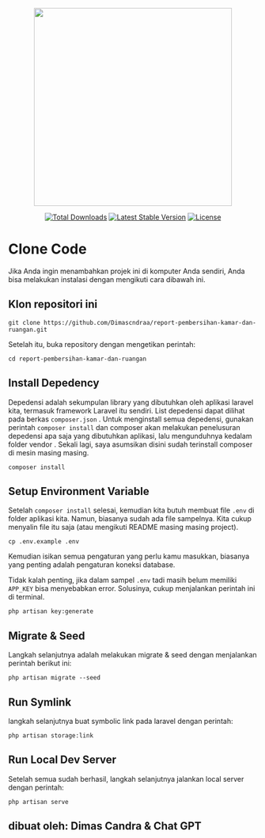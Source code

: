 <p align="center"><a href="https://laravel.com" target="_blank"><img src="https://raw.githubusercontent.com/laravel/art/master/logo-lockup/5%20SVG/2%20CMYK/1%20Full%20Color/laravel-logolockup-cmyk-red.svg" width="400"></a></p>

<p align="center">
<a href="https://packagist.org/packages/laravel/framework"><img src="https://img.shields.io/packagist/dt/laravel/framework" alt="Total Downloads"></a>
<a href="https://packagist.org/packages/laravel/framework"><img src="https://img.shields.io/packagist/v/laravel/framework" alt="Latest Stable Version"></a>
<a href="https://packagist.org/packages/laravel/framework"><img src="https://img.shields.io/packagist/l/laravel/framework" alt="License"></a>
</p>

# Clone Code

Jika Anda ingin menambahkan projek ini di komputer Anda sendiri, Anda bisa melakukan instalasi dengan mengikuti cara dibawah ini.

## Klon repositori ini

```
git clone https://github.com/Dimascndraa/report-pembersihan-kamar-dan-ruangan.git
```

Setelah itu, buka repository dengan mengetikan perintah:

```
cd report-pembersihan-kamar-dan-ruangan
```

## Install Depedency

Depedensi adalah sekumpulan library yang dibutuhkan oleh aplikasi laravel kita, termasuk framework Laravel itu sendiri. List depedensi dapat dilihat pada berkas `composer.json` . Untuk menginstall semua depedensi, gunakan perintah `composer install` dan composer akan melakukan penelusuran depedensi apa saja yang dibutuhkan aplikasi, lalu mengunduhnya kedalam folder vendor . Sekali lagi, saya asumsikan disini sudah terinstall composer di mesin masing masing.

```
composer install
```

## Setup Environment Variable

Setelah `composer install` selesai, kemudian kita butuh membuat file `.env` di folder aplikasi kita. Namun, biasanya sudah ada file sampelnya. Kita cukup menyalin file itu saja (atau mengikuti README masing masing project).

```
cp .env.example .env
```

Kemudian isikan semua pengaturan yang perlu kamu masukkan, biasanya yang penting adalah pengaturan koneksi database.

Tidak kalah penting, jika dalam sampel `.env` tadi masih belum memiliki `APP_KEY` bisa menyebabkan error. Solusinya, cukup menjalankan perintah ini di terminal.

```
php artisan key:generate
```

## Migrate & Seed

Langkah selanjutnya adalah melakukan migrate & seed dengan menjalankan perintah berikut ini:

```
php artisan migrate --seed
```

## Run Symlink

langkah selanjutnya buat symbolic link pada laravel dengan perintah:

```
php artisan storage:link
```

## Run Local Dev Server

Setelah semua sudah berhasil, langkah selanjutnya jalankan local server dengan perintah:

```
php artisan serve
```

## dibuat oleh: Dimas Candra & Chat GPT